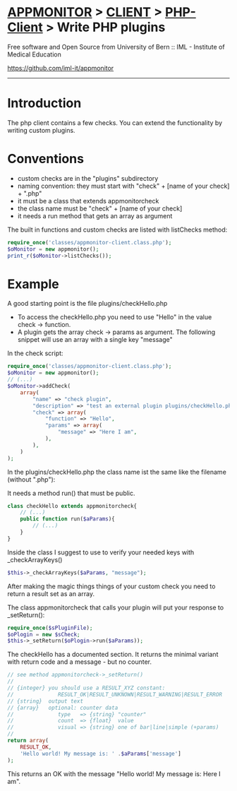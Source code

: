 <style>
	.required{color:#f22;}
	.optional{color:#888;}
</style>


# [APPMONITOR](readme.md) > [CLIENT](client.md) > [PHP-Client](client-php.md) > Write PHP plugins #

Free software and Open Source from University of Bern :: IML - Institute of Medical Education

https://github.com/iml-it/appmonitor

- - -


# Introduction #

The php client contains a few checks. You can extend the functionality by 
writing custom plugins. 



# Conventions #

* custom checks are in the "plugins" subdirectory
* naming convention: they must start with "check" + [name of your check] + ".php"
* it must be a class that extends appmonitorcheck
* the class name must be "check" + [name of your check]
* it needs a run method that gets an array as argument

The built in functions and custom checks are listed with listChecks method:

```php
require_once('classes/appmonitor-client.class.php');
$oMonitor = new appmonitor();
print_r($oMonitor->listChecks());
```

# Example #

A good starting point is the file plugins/checkHello.php

* To access the checkHello.php you need to use "Hello" in the value check -> function.
* A plugin gets the array check -> params as argument. The following snippet will use an array with a single key "message"

In the check script:

```php
require_once('classes/appmonitor-client.class.php');
$oMonitor = new appmonitor();
// (...)
$oMonitor->addCheck(
    array(
        "name" => "check plugin",
        "description" => "test an external plugin plugins/checkHello.php",
        "check" => array(
            "function" => "Hello",
            "params" => array(
                "message" => "Here I am",
            ),
        ),
    )
);
```

In the plugins/checkHello.php the class name ist the same like the filename
(without ".php"):

It needs a method run() that must be public.

```php
class checkHello extends appmonitorcheck{
    // (...)
    public function run($aParams){
        // (...)
    }
}
```

Inside the class I suggest to use to verify your needed keys with
_checkArrayKeys()

```php
$this->_checkArrayKeys($aParams, "message");
```

After making the magic things things of your custom check you need to 
return a result set as an array.

The class appmonitorcheck that calls your plugin will put your response
to \_setReturn():

```php
require_once($sPluginFile);
$oPlogin = new $sCheck;
$this->_setReturn($oPlogin->run($aParams));
```

The checkHello has a documented section. It returns the minimal variant
with return code and a message - but no counter.



```php
// see method appmonitorcheck->_setReturn()
// 
// {integer} you should use a RESULT_XYZ constant:
//              RESULT_OK|RESULT_UNKNOWN|RESULT_WARNING|RESULT_ERROR
// {string}  output text 
// {array}   optional: counter data
//              type   => {string} "counter"
//              count  => {float}  value
//              visual => {string} one of bar|line|simple (+params)
//           
return array(
    RESULT_OK, 
    'Hello world! My message is: ' .$aParams['message']
);
```

This returns an OK with the message "Hello world! My message is: Here I am".
